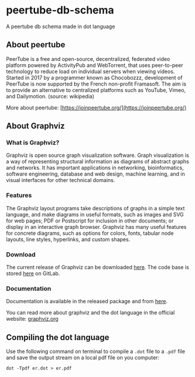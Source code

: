 # peertube-db-schema
A peertube db schema made in dot language

## About peertube
PeerTube is a free and open-source, decentralized, federated video platform powered by ActivityPub and WebTorrent, that uses peer-to-peer technology to reduce load on individual servers when viewing videos. Started in 2017 by a programmer known as Chocobozzz, development of PeerTube is now supported by the French non-profit Framasoft. The aim is to provide an alternative to centralized platforms such as YouTube, Vimeo, and Dailymotion. (source: wikipedia)

More about peertube:
[https://joinpeertube.org/](https://joinpeertube.org/)

## About Graphviz

### What is Graphviz?

Graphviz is open source graph visualization software. Graph visualization is a way of representing structural information as diagrams of abstract graphs and networks. It has important applications in networking, bioinformatics, software engineering, database and web design, machine learning, and in visual interfaces for other technical domains.

### Features

The Graphviz layout programs take descriptions of graphs in a simple text language, and make diagrams in useful formats, such as images and SVG for web pages; PDF or Postscript for inclusion in other documents; or display in an interactive graph browser. Graphviz has many useful features for concrete diagrams, such as options for colors, fonts, tabular node layouts, line styles, hyperlinks, and custom shapes.

### Download

The current release of Graphviz can be downloaded [here](https://graphviz.org/download). The code base is stored [here](https://gitlab.com/graphviz/graphviz/) on GitLab.

### Documentation

Documentation is available in the released package and from [here](https://graphviz.org/documentation).

You can read more about graphviz and the dot language in the official website: [graphviz.org](graphviz.org)


## Compiling the dot language

Use the following command on terminal to compile a ```.dot``` file to a ```.pdf``` file and save the output stream on a local pdf file on you computer:

```dot -Tpdf er.dot > er.pdf```
